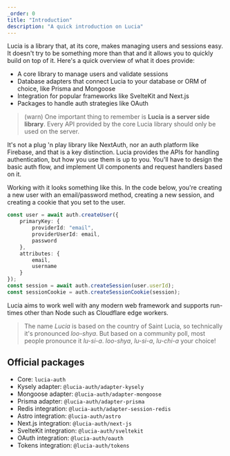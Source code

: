 ```yaml
---
_order: 0
title: "Introduction"
description: "A quick introduction on Lucia"
---
```


Lucia is a library that, at its core, makes managing users and sessions easy. It doesn't try to be something more than that and it allows you to quickly build on top of it. Here's a quick overview of what it does provide:

- A core library to manage users and validate sessions
- Database adapters that connect Lucia to your database or ORM of choice, like Prisma and Mongoose
- Integration for popular frameworks like SvelteKit and Next.js
- Packages to handle auth strategies like OAuth

> (warn) One important thing to remember is **Lucia is a server side library**. Every API provided by the core Lucia library should only be used on the server.

It's not a plug 'n play library like NextAuth, nor an auth platform like Firebase, and that is a key distinction. Lucia provides the APIs for handling authentication, but how you use them is up to you. You'll have to design the basic auth flow, and implement UI components and request handlers based on it.

Working with it looks something like this. In the code below, you're creating a new user with an email/password method, creating a new session, and creating a cookie that you set to the user.

```ts
const user = await auth.createUser({
	primaryKey: {
		providerId: "email",
		providerUserId: email,
		password
	},
	attributes: {
		email,
		username
	}
});
const session = await auth.createSession(user.userId);
const sessionCookie = auth.createSessionCookie(session);
```

Lucia aims to work well with any modern web framework and supports run-times other than Node such as Cloudflare edge workers.

> The name _Lucia_ is based on the country of Saint Lucia, so technically it's pronounced _loo-shya_. But based on a community poll, most people pronounce it _lu-si-a_. _loo-shya_, _lu-si-a_, _lu-chi-a_ your choice!

## Official packages

- Core: `lucia-auth`
- Kysely adapter: `@lucia-auth/adapter-kysely`
- Mongoose adapter: `@lucia-auth/adapter-mongoose`
- Prisma adapter: `@lucia-auth/adapter-prisma`
- Redis integration: `@lucia-auth/adapter-session-redis`
- Astro integration: `@lucia-auth/astro`
- Next.js integration: `@lucia-auth/next-js`
- SvelteKit integration: `@lucia-auth/sveltekit`
- OAuth integration: `@lucia-auth/oauth`
- Tokens integration: `@lucia-auth/tokens`
